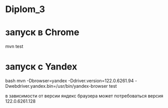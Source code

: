 # Diplom_3
# запуск в Chrome

mvn test 

# запуск с Yandex

bash
mvn  -Dbrowser=yandex -Ddriver.version=122.0.6261.94 -Dwebdriver.yandex.bin=/usr/bin/yandex-browser test

в зависимости от версии яндекс браузера может потребоваться версия 122.0.6261.128
